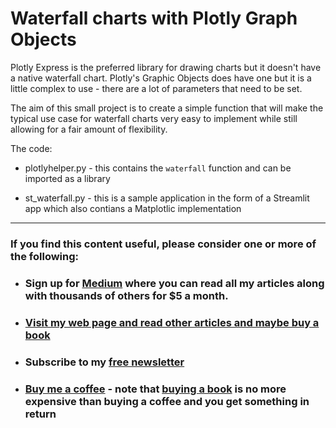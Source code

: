 # Waterfall charts with Plotly Graph Objects 

Plotly Express is the preferred library for drawing charts but it doesn't have a native waterfall chart. Plotly's Graphic Objects does have one but it is a little complex to use - there are a lot of parameters that need to be set.

The aim of this small project is to create a simple function that will make the typical use case for waterfall charts very easy to implement while still allowing for a fair amount of flexibility.

The code:

- plotlyhelper.py - this contains the `waterfall` function and can be imported as a library

- st_waterfall.py - this is a sample application in the form of a Streamlit app which also contians a Matplotlic implementation


---
### If you find this content useful, please consider one or more of the following:

-  ### Sign up for [Medium](https://medium.com/@alan-jones/membership) where you can read all my articles along with thousands of others for $5 a month.  
-  ### [Visit my web page and read other articles and maybe buy a book](alanjones2.github.io)
-  ### Subscribe to my [free newsletter](https://technofile.substack.com/)
-  ### [Buy me a coffee](https://ko-fi.com/alan_jones) - note that [buying a book](alanjones2.github.io) is no more expensive than buying a coffee and you get something in return